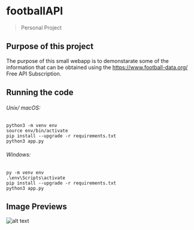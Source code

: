 # footballAPI

> Personal Project

## Purpose of this project

The purpose of this small webapp is to demonstarate some of the information that can be obtained using the https://www.football-data.org/ Free API Subscription.

## Running the code

###### Unix/ macOS:

```
python3 -m venv env
source env/bin/activate
pip install --upgrade -r requirements.txt
python3 app.py
```

###### Windows:

```
py -m venv env
.\env\Scripts\activate
pip install --upgrade -r requirements.txt
python3 app.py
```

## Image Previews
![alt text](https://github.com/iwnl-daniel/footballAPI/pagePreviews/champions_league.png?raw=true)
